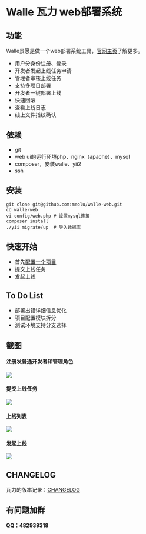 Walle 瓦力 web部署系统
==========================

功能
---

Walle景愿是做一个web部署系统工具，[官网主页](http://www.huamanshu.com/walle.html)了解更多。

* 用户分身份注册、登录
* 开发者发起上线任务申请
* 管理者审核上线任务
* 支持多项目部署
* 开发者一键部署上线
* 快速回滚
* 查看上线日志
* 线上文件指纹确认

依赖
---

* git
* web ui的运行环境php、nginx（apache）、mysql
* composer，安装walle、yii2
* ssh

安装
----
```
git clone git@github.com:meolu/walle-web.git
cd walle-web
vi config/web.php # 设置mysql连接
composer install
./yii migrate/up  # 导入数据库
```

快速开始
-------
* 首先[配置一个项目](https://github.com/meolu/walle-web/blob/master/yml-config.md)
* 提交上线任务
* 发起上线


To Do List
----------

* 部署出错详细信息优化
* 项目配置模块拆分
* 测试环境支持分支选择

截图
---
#### 注册发普通开发者和管理角色
![](https://raw.github.com/meolu/walle-web/master/screenshots/login.png)

#### 提交上线任务
![](https://raw.github.com/meolu/walle-web/master/screenshots/walle.gif)

#### 上线列表
![](https://raw.github.com/meolu/walle-web/master/screenshots/task-list.png)

#### 发起上线
![](https://raw.github.com/meolu/walle-web/master/screenshots/deploy.png)

## CHANGELOG
瓦力的版本记录：[CHANGELOG](https://github.com/meolu/walle/blob/master/CHANGELOG.md)


## 有问题加群
**QQ：482939318**
